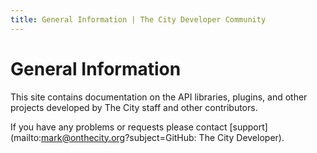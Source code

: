 ```yaml
---
title: General Information | The City Developer Community
---
```


# General Information

This site contains documentation on the API libraries, plugins, and other projects developed by The City staff and other contributors.

If you have any problems or requests please contact
[support](mailto:mark@onthecity.org?subject=GitHub: The City Developer).

